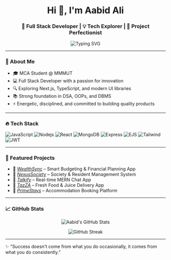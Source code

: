 <h1 align="center">Hi 👋, I'm Aabid Ali</h1>
<h3 align="center">🚀 Full Stack Developer | 💡 Tech Explorer | 🎯 Project Perfectionist</h3>

<p align="center">
  <img src="https://readme-typing-svg.herokuapp.com?font=Fira+Code&size=24&duration=3000&pause=1000&color=F7B42C&vCenter=true&center=true&width=600&lines=Full+Stack+Developer+%F0%9F%94%A5;MERN+Stack+Proficient+%F0%9F%92%BB;Passionate+Problem+Solver+%F0%9F%A4%96;Always+Learning+%F0%9F%9A%80" alt="Typing SVG" />
</p>

---

### 🧠 About Me

- 🎓 MCA Student @ MMMUT
- 💻 Full Stack Developer with a passion for innovation
- 🔍 Exploring Next.js, TypeScript, and modern UI libraries
- 📚 Strong foundation in DSA, OOPs, and DBMS
- ⚡ Energetic, disciplined, and committed to building quality products

---

### 🔥 Tech Stack
![JavaScript](https://img.shields.io/badge/-JavaScript-black?style=flat-square&logo=javascript)
![Nodejs](https://img.shields.io/badge/-Node.js-black?style=flat-square&logo=Node.js)
![React](https://img.shields.io/badge/-React-black?style=flat-square&logo=react)
![MongoDB](https://img.shields.io/badge/-MongoDB-black?style=flat-square&logo=mongodb)
![Express](https://img.shields.io/badge/-Express-black?style=flat-square&logo=express)
![EJS](https://img.shields.io/badge/-EJS-black?style=flat-square&logo=EJS)
![Tailwind](https://img.shields.io/badge/-TailwindCSS-black?style=flat-square&logo=tailwind-css)
![JWT](https://img.shields.io/badge/-JWT-black?style=flat-square&logo=json-web-tokens)

---

### 🌟 Featured Projects
- 💸 *[WealthSync](#)* – Smart Budgeting & Financial Planning App  
- 🏢 *[NexusSociety](#)* – Society & Resident Management System  
- 💬 *[Talkify](#)* – Real-time MERN Chat App  
- 🍹 *[TazZA](#)* – Fresh Food & Juice Delivery App  
- 🏡 *[PrimeStays](#)* – Accommodation Booking Platform  

---

### 📈 GitHub Stats
<p align="center">
  <img src="https://github-readme-stats.vercel.app/api?username=aabidali641&show_icons=true&theme=tokyonight" alt="Aabid's GitHub Stats" />
</p>

<p align="center">
  <img src="https://github-readme-streak-stats.herokuapp.com/?user=aabidali641&theme=tokyonight" alt="GitHub Streak" />
</p>

---

✨ “Success doesn't come from what you do occasionally, it comes from what you do consistently.”
